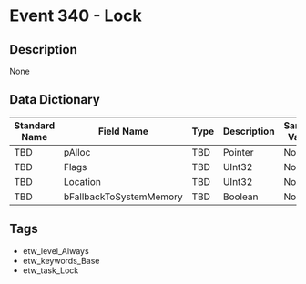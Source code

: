 # Event 340 - Lock

## Description
None

## Data Dictionary
|Standard Name|Field Name|Type|Description|Sample Value|
|---|---|---|---|---|
|TBD|pAlloc|TBD|Pointer|None|None|
|TBD|Flags|TBD|UInt32|None|None|
|TBD|Location|TBD|UInt32|None|None|
|TBD|bFallbackToSystemMemory|TBD|Boolean|None|None|

## Tags
* etw_level_Always
* etw_keywords_Base
* etw_task_Lock